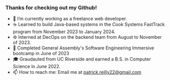 ### Thanks for checking out my Github!

- 🔭 I’m currently working as a freelance web developer.
- ☕ Learned to build Java-based systems in the Cook Systems FastTrack program from November 2023 to January 2024.
- ⚙️ Interned at DecOps on the backend team from August to November of 2023.
- 🥾 Completed General Assembly's Software Engineering Immersive bootcamp in June of 2023
- 🎓 Graudauted from UC Riverside and earned a B.S. in Computer Science in June 2022.
- 📫 How to reach me: Email me at patrick.reilly22@gmail.com

